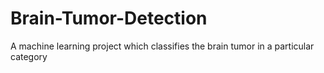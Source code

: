 # Brain-Tumor-Detection
A machine learning project which classifies the brain tumor in a particular category

